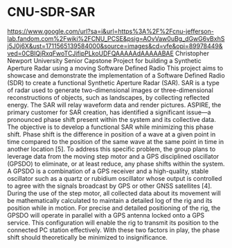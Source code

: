 # CNU-SDR-SAR
https://www.google.com/url?sa=i&url=https%3A%2F%2Fcnu-jefferson-lab.fandom.com%2Fwiki%2FCNU_PCSE&psig=AOvVaw0uBg_dGwG6vBxhSj5J0j6X&ust=1711565139584000&source=images&cd=vfe&opi=89978449&ved=0CBIQjRxqFwoTCJifipPLkoUDFQAAAAAdAAAAABAE
Christopher Newport University Senior Capstone Project for building a Synthetic Aperture Radar using a moving Software Defined Radio
This project aims to showcase and demonstrate the implementation of a Software Defined Radio (SDR) to create a functional Synthetic Aperture Radar (SAR). SAR is a type of radar used to generate two-dimensional images or three-dimensional reconstructions of objects, such as landscapes, by collecting reflected energy. The SAR will relay waveform data and render pictures. 
ASPIRE, the primary customer for SAR creation, has identified a significant issue—a pronounced phase shift present within the system and its collective data. The objective is to develop a functional SAR while minimizing this phase shift. Phase shift is the difference in position of a wave at a given point in time compared to the position of the same wave at the same point in time in another location [5]. To address this specific problem, the group plans to leverage data from the moving step motor and a GPS disciplined oscillator (GPSDO) to eliminate, or at least reduce, any phase shifts within the system. A GPSDO is a combination of a GPS receiver and a high-quality, stable oscillator such as a quartz or rubidium oscillator whose output is controlled to agree with the signals broadcast by GPS or other GNSS satellites [4]. During the use of the step motor, all collected data about its movement will be mathematically calculated to maintain a detailed log of the rig and its position while in motion. For precise and detailed positioning of the rig, the GPSDO will operate in parallel with a GPS antenna locked onto a GPS service. This configuration will enable the rig to transmit its position to the connected PC station effectively. With these two factors in play, the phase shift should theoretically be minimized to insignificance.
